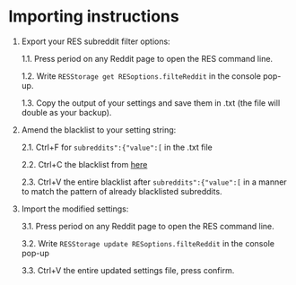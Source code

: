 # Importing instructions

1. Export your RES subreddit filter options:

	1.1. Press period on any Reddit page to open the RES command line.

	1.2. Write `RESStorage get RESoptions.filteReddit` in the console pop-up. 

	1.3. Copy the output of your settings and save them in .txt (the file will double as your backup).

2. Amend the blacklist to your setting string:

	2.1. Ctrl+F for `subreddits":{"value":[` in the .txt file

	2.2. Ctrl+C the blacklist from [here](https://raw.githubusercontent.com/GravityHug/RES_Sub_filter_list_sports/master/SportSubBlacklist.txt)

	2.3. Ctrl+V the entire blacklist after `subreddits":{"value":[` in a manner to match the pattern of already blacklisted subreddits.

3. Import the modified settings:

	3.1. Press period on any Reddit page to open the RES command line.

	3.2. Write `RESStorage update RESoptions.filteReddit` in the console pop-up 

	3.3. Ctrl+V the entire updated settings file, press confirm.
